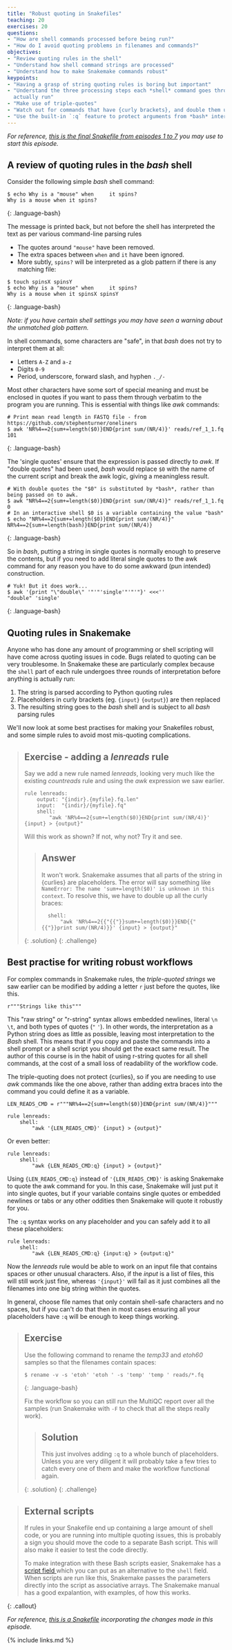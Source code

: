 ```yaml
---
title: "Robust quoting in Snakefiles"
teaching: 20
exercises: 20
questions:
- "How are shell commands processed before being run?"
- "How do I avoid quoting problems in filenames and commands?"
objectives:
- "Review quoting rules in the shell"
- "Understand how shell command strings are processed"
- "Understand how to make Snakemake commands robust"
keypoints:
- "Having a grasp of string quoting rules is boring but important"
- "Understand the three processing steps each *shell* command goes through before it is
  actually run"
- "Make use of triple-quotes"
- "Watch out for commands that have {curly brackets}, and double them up"
- "Use the built-in `:q` feature to protect arguments from *bash* interpretation"
---
```

*For reference, [this is the final Snakefile from episodes 1 to 7](../code/ep07.Snakefile) you may
use to start this episode.*

## A review of quoting rules in the *bash* shell

Consider the following simple *bash* shell command:

~~~
$ echo Why is a "mouse" when     it spins?
Why is a mouse when it spins?
~~~
{: .language-bash}

The message is printed back, but not before the shell has interpreted the text as per various
command-line parsing rules

 * The quotes around `"mouse"` have been removed.
 * The extra spaces between `when` and `it` have been ignored.
 * More subtly, `spins?` will be interpreted as a glob pattern if there is any matching file:

~~~
$ touch spinsX spinsY
$ echo Why is a "mouse" when     it spins?
Why is a mouse when it spinsX spinsY
~~~
{: .language-bash}

*Note: if you have certain shell settings you may have seen a warning about the unmatched
glob pattern.*

In shell commands, some characters are "safe", in that *bash* does not try to interpret them
at all:

* Letters `A-Z` and `a-z`
* Digits `0-9`
* Period, underscore, forward slash, and hyphen `._/-`

Most other characters have some sort of special meaning and must be enclosed in quotes if you want
to pass them through verbatim to the program you are running. This is essential with things like
*awk* commands:

~~~
# Print mean read length in FASTQ file - from https://github.com/stephenturner/oneliners
$ awk 'NR%4==2{sum+=length($0)}END{print sum/(NR/4)}' reads/ref_1_1.fq
101
~~~
{: .language-bash}

The 'single quotes' ensure that the expression is passed directly to *awk*. If "double quotes" had
been used, *bash* would replace `$0` with the name of the current script and break the awk logic,
giving a meaningless result.

~~~
# With double quotes the "$0" is substituted by *bash*, rather than being passed on to awk.
$ awk "NR%4==2{sum+=length($0)}END{print sum/(NR/4)}" reads/ref_1_1.fq
0
# In an interactive shell $0 is a variable containing the value "bash"
$ echo "NR%4==2{sum+=length($0)}END{print sum/(NR/4)}"
NR%4==2{sum+=length(bash)}END{print sum/(NR/4)}
~~~
{: .language-bash}

So in *bash*, putting a string in single quotes is normally enough to preserve the contents, but
if you need to add literal single quotes to the awk command for any reason you have to do some
awkward (pun intended) construction.

~~~
# Yuk! But it does work...
$ awk '{print "\"double\" '"'"'single'"'"'"}' <<<''
"double" 'single'
~~~
{: .language-bash}

## Quoting rules in Snakemake

Anyone who has done any amount of programming or shell scripting will have come across quoting
issues in code. Bugs related to quoting can be very troublesome. In Snakemake these are
particularly complex because the `shell` part of each rule undergoes three rounds of interpretation
before anything is actually run:

 1. The string is parsed according to Python quoting rules
 1. Placeholders in curly brackets (eg. `{input}` `{output}`) are then replaced
 1. The resulting string goes to the *bash* shell and is subject to all *bash* parsing rules

We'll now look at some best practises for making your Snakefiles robust, and some simple rules to
avoid most mis-quoting complications.

> ## Exercise - adding a *lenreads* rule
>
> Say we add a new rule named *lenreads*, looking very much like the existing *countreads* rule and
> using the *awk* expression we saw earlier.
>
> ~~~
> rule lenreads:
>     output: "{indir}.{myfile}.fq.len"
>     input:  "{indir}/{myfile}.fq"
>     shell:
>         "awk 'NR%4==2{sum+=length($0)}END{print sum/(NR/4)}' {input} > {output}"
> ~~~
>
> Will this work as shown? If not, why not? Try it and see.
>
> > ## Answer
> >
> > It won't work. Snakemake assumes that all parts of the string in {curlies} are placeholders.
> > The error will say something like `NameError: The name 'sum+=length($0)' is unknown in this
> > context`. To resolve this, we have to double up all the curly braces:
> >
> > ~~~
> >   shell:
> >       "awk 'NR%4==2{{"{{"}}sum+=length($0)}}END{{"{{"}}print sum/(NR/4)}}' {input} > {output}"
> > ~~~
> {: .solution}
{: .challenge}

## Best practise for writing robust workflows

For complex commands in Snakemake rules, the *triple-quoted strings* we saw earlier can be
modified by adding a letter `r` just before the quotes, like this.

~~~
r"""Strings like this"""
~~~

This "raw string" or "r-string" syntax allows embedded newlines, literal `\n` `\t`, and both types
of quotes (`"` `'`). In other words, the interpretation as a Python string does as little as
possible, leaving most interpretation to the *Bash* shell. This means that if you copy and  paste
the commands into a shell prompt or a shell script you should get the exact same result. The author
of this course is in the habit of using r-string quotes for all shell commands, at the cost of a
small loss of readability of the workflow code.

The triple-quoting does not protect {curlies}, so if you are needing to use *awk* commands like the
one above, rather than adding extra braces into the command you could define it as a variable.

~~~
LEN_READS_CMD = r"""NR%4==2{sum+=length($0)}END{print sum/(NR/4)}"""

rule lenreads:
    shell:
        "awk '{LEN_READS_CMD}' {input} > {output}"
~~~

Or even better:

~~~
rule lenreads:
    shell:
        "awk {LEN_READS_CMD:q} {input} > {output}"
~~~

Using `{LEN_READS_CMD:q}` instead of `'{LEN_READS_CMD}'` is asking Snakemake to quote the awk
command for you. In this case, Snakemake will just put it into single quotes, but if your variable
contains single quotes or embedded newlines or tabs or any other oddities then Snakemake will quote
it robustly for you.

The `:q` syntax works on any placeholder and you can safely add it to all these placeholders:

~~~
rule lenreads:
    shell:
        "awk {LEN_READS_CMD:q} {input:q} > {output:q}"
~~~

Now the *lenreads* rule would be able to work on an input file that contains spaces or other
unusual characters. Also, if the *input* is a list of files, this will still work just fine,
whereas `'{input}'` will fail as it just combines all the filenames into one big string within
the quotes.

In general, choose file names that only contain shell-safe characters and no spaces, but if you
can't do that then in most cases ensuring all your placeholders have `:q` will be enough to keep
things working.

> ## Exercise
>
> Use the following command to rename the *temp33* and *etoh60* samples so that the filenames
> contain spaces:
>
> ~~~
> $ rename -v -s 'etoh' 'etoh ' -s 'temp' 'temp ' reads/*.fq
> ~~~
> {: .language-bash}
>
> Fix the workflow so you can still run the MultiQC report over all the samples
> (run Snakemake with `-F` to check that all the steps really work).
>
> > ## Solution
> >
> > This just involves adding `:q` to a whole bunch of placeholders. Unless you are very diligent
> > it will probably take a few tries to catch every one of them and make the workflow
> > functional again.
> >
> {: .solution}
{: .challenge}

> ## External scripts
>
> If rules in your Snakefile end up containing a large amount of shell code, or you are running
> into multiple quoting issues, this is probably a sign you should move the code to a separate
> Bash script. This will also make it easier to test the code directly.
>
> To make integration with these Bash scripts easier, Snakemake has a [script field
> ](https://snakemake.readthedocs.io/en/stable/snakefiles/rules.html#bash) which you can put as
> an alternative to the `shell` field. When scripts are run like this, Snakemake passes the
> parameters directly into the script as associative arrays. The Snakemake manual has a good
> expalantion, with examples, of how this works.
>
{: .callout}

*For reference, [this is a Snakefile](../code/ep13.Snakefile) incorporating the changes made in
this episode.*

{% include links.md %}

